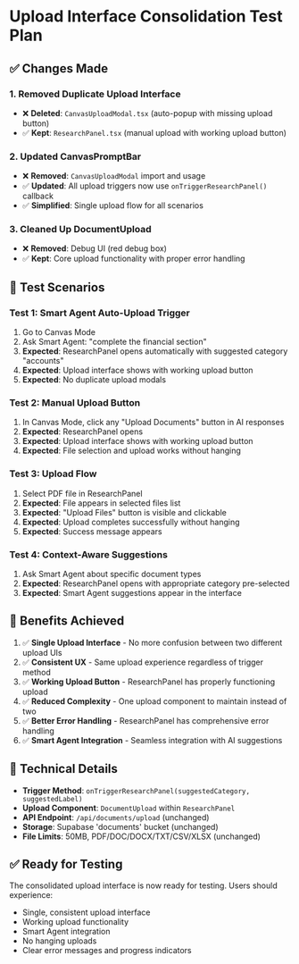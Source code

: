 # Upload Interface Consolidation Test Plan

## ✅ **Changes Made**

### **1. Removed Duplicate Upload Interface**
- ❌ **Deleted**: `CanvasUploadModal.tsx` (auto-popup with missing upload button)
- ✅ **Kept**: `ResearchPanel.tsx` (manual upload with working upload button)

### **2. Updated CanvasPromptBar**
- ❌ **Removed**: `CanvasUploadModal` import and usage
- ✅ **Updated**: All upload triggers now use `onTriggerResearchPanel()` callback
- ✅ **Simplified**: Single upload flow for all scenarios

### **3. Cleaned Up DocumentUpload**
- ❌ **Removed**: Debug UI (red debug box)
- ✅ **Kept**: Core upload functionality with proper error handling

## 🧪 **Test Scenarios**

### **Test 1: Smart Agent Auto-Upload Trigger**
1. Go to Canvas Mode
2. Ask Smart Agent: "complete the financial section"
3. **Expected**: ResearchPanel opens automatically with suggested category "accounts"
4. **Expected**: Upload interface shows with working upload button
5. **Expected**: No duplicate upload modals

### **Test 2: Manual Upload Button**
1. In Canvas Mode, click any "Upload Documents" button in AI responses
2. **Expected**: ResearchPanel opens
3. **Expected**: Upload interface shows with working upload button
4. **Expected**: File selection and upload works without hanging

### **Test 3: Upload Flow**
1. Select PDF file in ResearchPanel
2. **Expected**: File appears in selected files list
3. **Expected**: "Upload Files" button is visible and clickable
4. **Expected**: Upload completes successfully without hanging
5. **Expected**: Success message appears

### **Test 4: Context-Aware Suggestions**
1. Ask Smart Agent about specific document types
2. **Expected**: ResearchPanel opens with appropriate category pre-selected
3. **Expected**: Smart Agent suggestions appear in the interface

## 🎯 **Benefits Achieved**

1. ✅ **Single Upload Interface** - No more confusion between two different upload UIs
2. ✅ **Consistent UX** - Same upload experience regardless of trigger method
3. ✅ **Working Upload Button** - ResearchPanel has properly functioning upload
4. ✅ **Reduced Complexity** - One upload component to maintain instead of two
5. ✅ **Better Error Handling** - ResearchPanel has comprehensive error handling
6. ✅ **Smart Agent Integration** - Seamless integration with AI suggestions

## 🔧 **Technical Details**

- **Trigger Method**: `onTriggerResearchPanel(suggestedCategory, suggestedLabel)`
- **Upload Component**: `DocumentUpload` within `ResearchPanel`
- **API Endpoint**: `/api/documents/upload` (unchanged)
- **Storage**: Supabase 'documents' bucket (unchanged)
- **File Limits**: 50MB, PDF/DOC/DOCX/TXT/CSV/XLSX (unchanged)

## ✅ **Ready for Testing**

The consolidated upload interface is now ready for testing. Users should experience:
- Single, consistent upload interface
- Working upload functionality
- Smart Agent integration
- No hanging uploads
- Clear error messages and progress indicators 